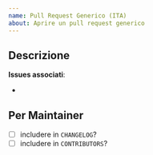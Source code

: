 ```yaml
---
name: Pull Request Generico (ITA)
about: Aprire un pull request generico
---
```


<!-- Rimuovete tutti i commenti prima di sottomettere il PR -->

## Descrizione

<!-- Fornite una breve descrizione del PR -->

**Issues associati**:

- <!-- link ad issue risolti da questo PR e.g. #123 -->

## Per Maintainer

- [ ] includere in `CHANGELOG`?
- [ ] includere in `CONTRIBUTORS`?

